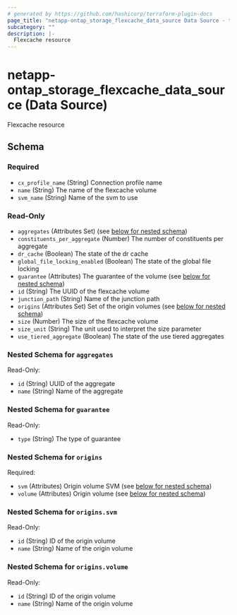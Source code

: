 ```yaml
---
# generated by https://github.com/hashicorp/terraform-plugin-docs
page_title: "netapp-ontap_storage_flexcache_data_source Data Source - terraform-provider-netapp-ontap"
subcategory: ""
description: |-
  Flexcache resource
---
```


# netapp-ontap_storage_flexcache_data_source (Data Source)

Flexcache resource



<!-- schema generated by tfplugindocs -->
## Schema

### Required

- `cx_profile_name` (String) Connection profile name
- `name` (String) The name of the flexcache volume
- `svm_name` (String) Name of the svm to use

### Read-Only

- `aggregates` (Attributes Set) (see [below for nested schema](#nestedatt--aggregates))
- `constituents_per_aggregate` (Number) The number of constituents per aggregate
- `dr_cache` (Boolean) The state of the dr cache
- `global_file_locking_enabled` (Boolean) The state of the global file locking
- `guarantee` (Attributes) The guarantee of the volume (see [below for nested schema](#nestedatt--guarantee))
- `id` (String) The UUID of the flexcache volume
- `junction_path` (String) Name of the junction path
- `origins` (Attributes Set) Set of the origin volumes (see [below for nested schema](#nestedatt--origins))
- `size` (Number) The size of the flexcache volume
- `size_unit` (String) The unit used to interpret the size parameter
- `use_tiered_aggregate` (Boolean) The state of the use tiered aggregates

<a id="nestedatt--aggregates"></a>
### Nested Schema for `aggregates`

Read-Only:

- `id` (String) UUID of the aggregate
- `name` (String) Name of the aggregate


<a id="nestedatt--guarantee"></a>
### Nested Schema for `guarantee`

Read-Only:

- `type` (String) The type of guarantee


<a id="nestedatt--origins"></a>
### Nested Schema for `origins`

Required:

- `svm` (Attributes) Origin volume SVM (see [below for nested schema](#nestedatt--origins--svm))
- `volume` (Attributes) Origin volume (see [below for nested schema](#nestedatt--origins--volume))

<a id="nestedatt--origins--svm"></a>
### Nested Schema for `origins.svm`

Read-Only:

- `id` (String) ID of the origin volume
- `name` (String) Name of the origin volume


<a id="nestedatt--origins--volume"></a>
### Nested Schema for `origins.volume`

Read-Only:

- `id` (String) ID of the origin volume
- `name` (String) Name of the origin volume


